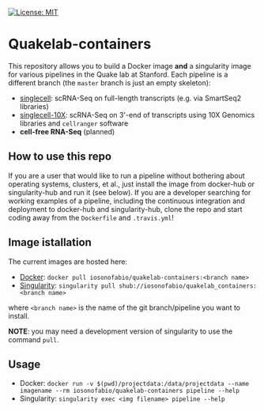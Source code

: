 [![License: MIT](https://img.shields.io/badge/License-MIT-yellow.svg)](https://opensource.org/licenses/MIT)

# Quakelab-containers
This repository allows you to build a Docker image **and** a singularity image for various pipelines in the Quake lab at Stanford. Each pipeline is a different branch (the `master` branch is just an empty skeleton):

 - [singlecell](https://github.com/iosonofabio/quakelab_containers/tree/singlecell): scRNA-Seq on full-length transcripts (e.g. via SmartSeq2 libraries)
 - [singlecell-10X](https://github.com/iosonofabio/quakelab_containers/tree/singlecell-10X): scRNA-Seq on 3'-end of transcripts using 10X Genomics libraries and `cellranger` software
 - **cell-free RNA-Seq** (planned)

## How to use this repo
If you are a user that would like to run a pipeline without bothering about operating systems, clusters, et al., just install the image from docker-hub or singularity-hub and run it (see below). If you are a developer searching for working examples of a pipeline, including the continuous integration and deployment to docker-hub and singularity-hub, clone the repo and start coding away from the `Dockerfile` and `.travis.yml`!

## Image istallation
The current images are hosted here:

 - [Docker](https://hub.docker.com/r/iosonofabio/quakelab-containers/): `docker pull iosonofabio/quakelab-containers:<branch name>`
 - [Singularity](https://singularity-hub.org/collections/141/): `singularity pull shub://iosonofabio/quakelab_containers:<branch name>`

where `<branch name>` is the name of the git branch/pipeline you want to install.

**NOTE**: you may need a development version of singularity to use the command `pull`.

## Usage

 - Docker: `docker run -v $(pwd)/projectdata:/data/projectdata --name imagename --rm iosonofabio/quakelab-containers pipeline --help`
 - Singularity: `singularity exec <img filename> pipeline --help`
